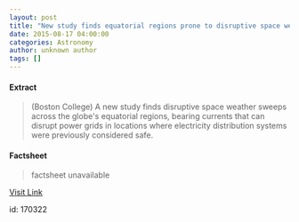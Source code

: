 ```yaml
---
layout: post
title: "New study finds equatorial regions prone to disruptive space weather"
date: 2015-08-17 04:00:00
categories: Astronomy
author: unknown author
tags: []
---
```



#### Extract
>(Boston College) A new study finds disruptive space weather sweeps across the globe's equatorial regions, bearing currents that can disrupt power grids in locations where electricity distribution systems were previously considered safe.

#### Factsheet
>factsheet unavailable

[Visit Link](http://www.eurekalert.org/pub_releases/2015-08/bc-nsf081415.php)

id:  170322

